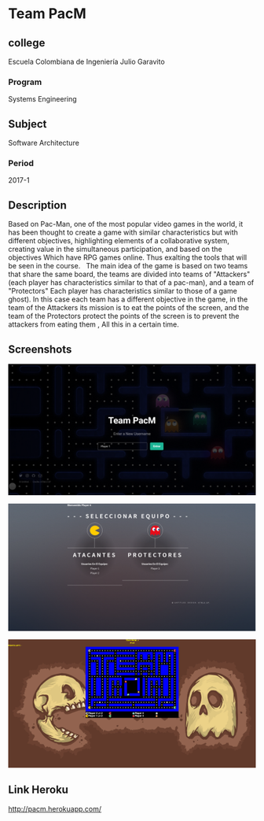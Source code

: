 # Team PacM

## college

Escuela Colombiana de Ingeniería Julio Garavito

### Program

Systems Engineering

## Subject

Software Architecture

### Period

2017-1

## Description

Based on Pac-Man, one of the most popular video games in the world, it has been thought to create a game with similar characteristics but with different objectives, highlighting elements of a collaborative system, creating value in the simultaneous participation, and based on the objectives Which have RPG games online. Thus exalting the tools that will be seen in the course.
 
The main idea of ​​the game is based on two teams that share the same board, the teams are divided into teams of "Attackers" (each player has characteristics similar to that of a pac-man), and a team of "Protectors" Each player has characteristics similar to those of a game ghost).
In this case each team has a different objective in the game, in the team of the Attackers its mission is to eat the points of the screen, and the team of the Protectors protect the points of the screen is to prevent the attackers from eating them , All this in a certain time.

## Screenshots

![](img/3.png)

![](img/1.png)

![](img/2.png)

## Link Heroku

http://pacm.herokuapp.com/



